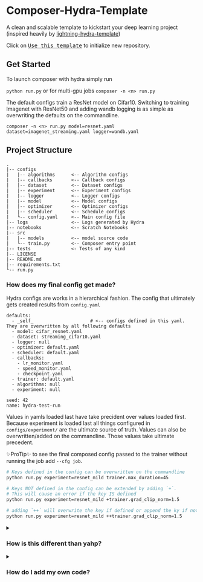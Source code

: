 # Composer-Hydra-Template

A clean and scalable template to kickstart your deep learning project (inspired heavily by [lightning-hydra-template](https://github.com/ashleve/lightning-hydra-template))

Click on [<kbd>Use this template</kbd>](https://github.com/codestar12/composer-hydra-template/generate) to initialize new repository.

## Get Started

To launch composer with hydra simply run 

`python run.py` or for multi-gpu jobs `composer -n <n> run.py`

The default configs train a ResNet model on Cifar10. Switching to training Imagenet with ResNet50 and adding wandb logging is as simple as overwriting the defaults on the commandline.

`composer -n <n> run.py model=resnet.yaml dataset=imagenet_streaming.yaml logger=wandb.yaml`

## Project Structure

```
.
|-- configs
|   |-- algorithms      <-- Algorithm configs
|   |-- callbacks       <-- Callback configs
|   |-- dataset         <-- Dataset configs
|   |-- experiment      <-- Experiment configs
|   |-- logger          <-- Logger configs
|   |-- model           <-- Model configs
|   |-- optimizer       <-- Optimizer configs
|   |-- scheduler       <-- Schedule configs
|   └-- config.yaml     <-- Main config file
|-- logs                <-- Logs generated by Hydra
|-- notebooks           <-- Scratch Notebooks
|-- src
|   |-- models          <-- model source code
|   └-- train.py        <-- Composer entry point
|-- tests               <- Tests of any kind
|-- LICENSE
|-- README.md
|-- requirements.txt
└-- run.py
```

### How does my final config get made?

Hydra configs are works in a hierarchical fashion. The config that ultimately gets created results from `config.yaml`

```
defaults:
  - _self_                     # <-- configs defined in this yaml. They are overwritten by all following defaults
  - model: cifar_resnet.yaml
  - dataset: streaming_cifar10.yaml
  - logger: null
  - optimizer: default.yaml
  - scheduler: default.yaml
  - callbacks:  
    - lr_monitor.yaml
    - speed_monitor.yaml
    - checkpoint.yaml
  - trainer: default.yaml
  - algorithms: null 
  - experiment: null

seed: 42
name: hydra-test-run
```

Values in yamls loaded last have take precident over values loaded first. Because experiment is loaded last all things configured in `configs/experiment/` are the ultimate source of truth. Values can also be overwritten/added on the commandline. Those values take ultimate precedent. 

✨ProTip✨ to see the final composed config passed to the trainer without running the job add `--cfg job`.

```bash
# Keys defined in the config can be overwritten on the commandline 
python run.py experiment=resnet_mild trainer.max_duration=45 

# Keys NOT defined in the config can be extended by adding `+`. 
# This will cause an error if the key IS defined
python run.py experiment=resnet_mild +trainer.grad_clip_norm=1.5 

# adding `++` will overwrite the key if defined or append the ky if not present
python run.py experiment=resnet_mild ++trainer.grad_clip_norm=1.5 
```



<details>
    <summary><h3>How is this different than yahp?</h3></summary>

Yahp also uses yaml and configures objects for train. The difference is that code **doesn't** have to be added to the composer/yahp registery to be used with composer. Lets compare the yahp and hydra configs to see the difference dding algorithms in the yaph based mild ResNet recipe.

Yahp:
```yaml
algorithms:
  blurpool:                                      # <-- names are specific keys which need to match a yahp intializer the yahp registery
    blur_first: true
    min_channels: 16
    replace_convs: true
    replace_maxpools: true
  channels_last: {}
  ema:
    half_life: 100ba
    train_with_ema_weights: false
    update_interval: 20ba
  label_smoothing:
    smoothing: 0.08
  progressive_resizing:
    delay_fraction: 0.4
    finetune_fraction: 0.2
    initial_scale: 0.5
    mode: resize
    resize_targets: false
    size_increment: 4
```


Hydra:
```yaml
algorithms:
  blurpool:                                     # <-- names don't need to match but can be referenced
    _target_: composer.algorithms.BlurPool      # <-- objects are initialled by the import target provided to the _target_:
    blur_first: true                            # <-- any kwargs in composer.algorithms.BlurPool will can be filled
    min_channels: 16
    replace_convs: true
    replace_maxpools: true
  channels_last:
    _target_: composer.algorithms.ChannelsLast
  label_smoothing:
    _target_: composer.algorithms.LabelSmoothing
    smoothing: 0.1
  ema:
    _target_: composer.algorithms.EMA
    half_life: 100ba
    train_with_ema_weights: false
    update_interval: 20ba
  progressive_resizing:
    _target_: composer.algorithms.ProgressiveResizing
    delay_fraction: 0.4
    finetune_fraction: 0.2
    initial_scale: 0.5
    mode: resize
    resize_targets: false
    size_increment: 4
```

</details>

<details>
    <summary><h3>How do I add my own code?</h3></summary>

### 1) Write the code in src (An example is provided in `src/models/resnet9.py`)

```python
# adapted from https://raw.githubusercontent.com/matthias-wright/cifar10-resnet/master/model.py
# under the MIT license
class ResNet9(nn.Module):
    """A 9-layer residual network, excluding BatchNorms and activation functions, as
    described in this blog post: https://myrtle.ai/learn/how-to-train-your-
    resnet-4-architecture/

    Args:
        num_classes: number of classes for the final classifier layer
        residual_factory: a callable that returns a residual block;
            defaults to the original ResNet9 residual block, but can be
            used to specify a custom one
    """

    def __init__(self, num_classes: int, residual_factory: Optional[Callable] = None):
        super().__init__()
        residual_factory = residual_factory or _ResidualBlock

        self.body = nn.Sequential(
            nn.Conv2d(in_channels=3,
                    out_channels=64,
                    kernel_size=3,
                    stride=1,
                    padding=1,
                    bias=False),
            nn.BatchNorm2d(num_features=64, momentum=0.9),
            nn.ReLU(),
            nn.Conv2d(in_channels=64,
                    out_channels=128,
                    kernel_size=3,
                    stride=1,
                    padding=1,
                    bias=False),
            nn.BatchNorm2d(num_features=128, momentum=0.9),
            nn.ReLU(),
            nn.MaxPool2d(kernel_size=2, stride=2),
            # residual_factory(in_channels=128,
            _ResidualBlock(in_channels=128,
                        out_channels=128,
                        kernel_size=3,
                        stride=1,
                        padding=1),
            nn.Conv2d(in_channels=128,
                    out_channels=256,
                    kernel_size=3,
                    stride=1,
                    padding=1,
                    bias=False),
            nn.BatchNorm2d(num_features=256, momentum=0.9),
            nn.ReLU(),
            nn.MaxPool2d(kernel_size=2, stride=2),
            nn.Conv2d(in_channels=256,
                    out_channels=256,
                    kernel_size=3,
                    stride=1,
                    padding=1,
                    bias=False),
            nn.BatchNorm2d(num_features=256, momentum=0.9),
            nn.ReLU(),
            nn.MaxPool2d(kernel_size=2, stride=2),
            residual_factory(in_channels=256,
                            out_channels=256,
                            kernel_size=3,
                            stride=1,
                            padding=1),
            nn.MaxPool2d(kernel_size=2, stride=2),
        )

        self.fc = nn.Linear(in_features=1024, out_features=num_classes, bias=True)

    def forward(self, x: torch.Tensor):  # type: ignore
        out = self.body(x)
        out = out.reshape(-1, out.shape[1] * out.shape[2] * out.shape[3])
        out = self.fc(out)
        return out
```


### 2) Write a config in the matching directory in `configs/`

Here we load an instance of our custom pytorch ResNet9 model and pass it as an argument to the ComposerClassifier constructor. That's it!

```yaml
_target_: composer.models.ComposerClassifier    # <-- composer model wrapper
module:
  _target_: src.models.resnet9.ResNet9          # <-- local path to your code
  num_classes: 10
```
</details>

## 
